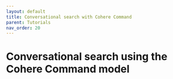 ```yaml
---
layout: default
title: Conversational search with Cohere Command
parent: Tutorials
nav_order: 20
---
```


# Conversational search using the Cohere Command model